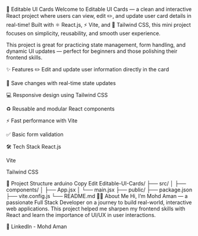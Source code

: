 📝 Editable UI Cards
Welcome to Editable UI Cards — a clean and interactive React project where users can view, edit ✏️, and update user card details in real-time! Built with ⚛️ React.js, ⚡ Vite, and 🎨 Tailwind CSS, this mini project focuses on simplicity, reusability, and smooth user experience.

This project is great for practicing state management, form handling, and dynamic UI updates — perfect for beginners and those polishing their frontend skills.

✨ Features
✏️ Edit and update user information directly in the card

💾 Save changes with real-time state updates

💻 Responsive design using Tailwind CSS

♻️ Reusable and modular React components

⚡ Fast performance with Vite

✅ Basic form validation

🛠️ Tech Stack
React.js

Vite

Tailwind CSS

📁 Project Structure
arduino
Copy
Edit
Editable-UI-Cards/
├── src/
│   ├── components/
│   ├── App.jsx
│   └── main.jsx
├── public/
├── package.json
├── vite.config.js
└── README.md
👨‍💻 About Me
Hi, I’m Mohd Aman — a passionate Full Stack Developer on a journey to build real-world, interactive web applications. This project helped me sharpen my frontend skills with React and learn the importance of UI/UX in user interactions.

🔗 LinkedIn - Mohd Aman
